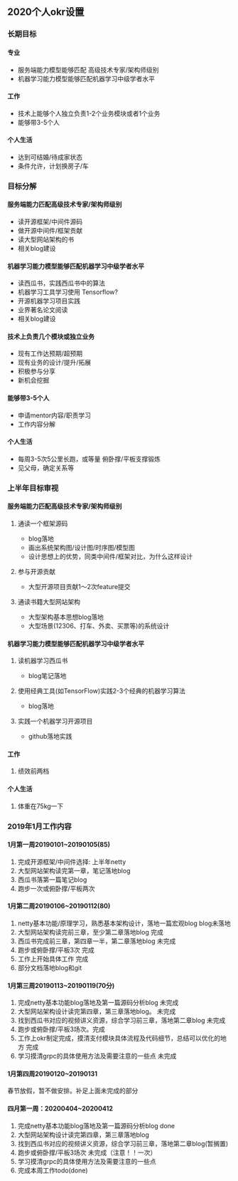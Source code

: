 ## 2020个人okr设置

### 长期目标

#### 专业

* 服务端能力模型能够匹配 高级技术专家/架构师级别
* 机器学习能力模型能够匹配机器学习中级学者水平

#### 工作

* 技术上能够个人独立负责1-2个业务模块或者1个业务
* 能够带3-5个人

#### 个人生活

* 达到可结婚/待成家状态
* 条件允许，计划换房子/车

### 目标分解

#### 服务端能力匹配高级技术专家/架构师级别

* 读开源框架/中间件源码
* 做开源中间件/框架贡献
* 读大型网站架构的书
* 相关blog建设

#### 机器学习能力模型能够匹配机器学习中级学者水平

* 读西瓜书，实践西瓜书中的算法
* 机器学习工具学习使用 Tensorflow?
* 开源机器学习项目实践
* 业界著名论文阅读
* 相关blog建设

#### 技术上负责几个模块或独立业务

* 现有工作达预期/超预期
* 现有业务的设计/提升/拓展
* 积极参与分享
* 新机会挖掘

#### 能够带3-5个人

* 申请mentor内容/职责学习
* 工作内容分解

#### 个人生活

* 每周3-5次5公里长跑，或等量 俯卧撑/平板支撑锻炼
* 见父母，确定关系等

### 上半年目标审视

#### 服务端能力匹配高级技术专家/架构师级别

1. 通读一个框架源码

	* blog落地
	* 画出系统架构图/设计图/时序图/模型图
	* 设计思想上的优势，同类中间件/框架对比，为什么这样设计

2. 参与开源贡献

	* 大型开源项目贡献1～2次feature提交

3. 通读书籍大型网站架构

	* 大型架构基本思想blog落地
	* 大型场景(12306、打车、外卖、买票等)的系统设计

#### 机器学习能力模型能够匹配机器学习中级学者水平

1. 读机器学习西瓜书

	* blog笔记落地

3. 使用经典工具(如TensorFlow)实践2-3个经典的机器学习算法

	* blog落地

2. 实践一个机器学习开源项目

	* github落地实践

#### 工作

1. 绩效前两档

#### 个人生活

1. 体重在75kg一下

### 2019年1月工作内容

#### 1月第一周20190101~20190105(85)

1. 完成开源框架/中间件选择: 上半年netty
2. 大型网站架构读完第一章，笔记落地blog
3. 西瓜书落第一篇笔记blog
4. 跑步一次或俯卧撑/平板两次

#### 1月第二周20190106~20190112(80)

1. netty基本功能/原理学习，熟悉基本架构设计，落地一篇宏观blog blog未落地
2. 大型网站架构读完前三章，至少第二章落地blog                 完成
3. 西瓜书完成前三章，第四章一半，第二章落地blog               未完成
4. 跑步或俯卧撑/平板3次                                       完成
5. 工作上开始具体工作                                         完成
6. 部分文档落地blog和git


#### 1月第三周20190113~20190119(70分)

1. 完成netty基本功能blog落地及第一篇源码分析blog  未完成
2. 大型网站架构设计读完第四章，第三章落地blog。  未完成
3. 找到西瓜书对应的视频讲义资源，综合学习前三章，落地第二章blog 未完成
4. 跑步或俯卧撑/平板3场次。完成
5. 工作上okr制定完成，摸清支付模块具体流程及代码细节，总结可以优化的地方  完成
6. 学习摸清grpc的具体使用方法及需要注意的一些点  未完成


#### 1月第四周20190120~20190131

春节放假，暂不做安排。补足上面未完成的部分


#### 四月第一周：20200404~20200412

1. 完成netty基本功能blog落地及第一篇源码分析blog done
2. 大型网站架构设计读完第四章，第三章落地blog   
3. 找到西瓜书对应的视频讲义资源，综合学习前三章，落地第二章blog(暂搁置)
4. 跑步或俯卧撑/平板3场次 未完成（注意！！一次）
5. 学习摸清grpc的具体使用方法及需要注意的一些点
6. 完成本周工作todo(done)


